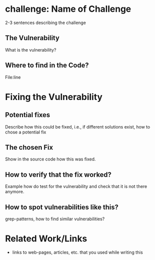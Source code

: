 # challenge: Name of Challenge

2-3 sentences describing the challenge

## The Vulnerability

What is the vulnerability?

## Where to find in the Code?

File:line

# Fixing the Vulnerability

## Potential fixes

Describe how this could be fixed, i.e., if different solutions exist, how to chose a potential fix

## The chosen Fix

Show in the source code how this was fixed.

## How to verify that the fix worked?

Example how do test for the vulnerability and check that it is not there anymore.

## How to spot vulnerabilities like this?

grep-patterns, how to find similar vulnerabilities?

# Related Work/Links

- links to web-pages, articles, etc. that you used while writing this

